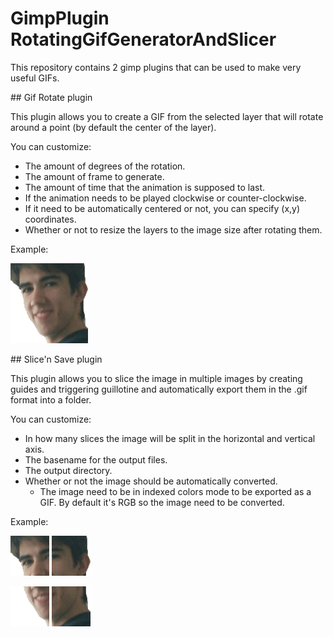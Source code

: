 # GimpPlugin RotatingGifGeneratorAndSlicer

This repository contains 2 gimp plugins that can be used to make very useful GIFs.

## Gif Rotate plugin

This plugin allows you to create a GIF from the selected layer that will rotate around a point (by default the center of the layer).

You can customize:
* The amount of degrees of the rotation.
* The amount of frame to generate.
* The amount of time that the animation is supposed to last.
* If the animation needs to be played clockwise or counter-clockwise.
* If it need to be automatically centered or not, you can specify (x,y) coordinates.
* Whether or not to resize the layers to the image size after rotating them.

Example:

![Delta small](demo/delta.gif)

## Slice'n Save plugin

This plugin allows you to slice the image in multiple images by creating guides and
triggering guillotine and automatically export them in the .gif format into a folder.

You can customize:
* In how many slices the image will be split in the horizontal and vertical axis.
* The basename for the output files.
* The output directory.
* Whether or not the image should be automatically converted.
    * The image need to be in indexed colors mode to be exported as a GIF. By default it's RGB so the image need to be converted.
    
Example:

![Delta slice 0-0](demo/delta_slice-0-0.gif)
![Delta slice 1-0](demo/delta_slice-1-0.gif)

![Delta slice 0-1](demo/delta_slice-0-1.gif)
![Delta slice 1-1](demo/delta_slice-1-1.gif)